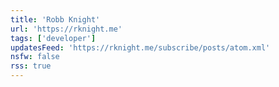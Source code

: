 ```yaml
---
title: 'Robb Knight'
url: 'https://rknight.me'
tags: ['developer']
updatesFeed: 'https://rknight.me/subscribe/posts/atom.xml'
nsfw: false
rss: true
---
```

